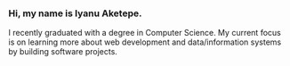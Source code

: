 ### Hi, my name is Iyanu Aketepe.

I recently graduated with a degree in Computer Science. My current focus is on learning more about web development and data/information systems by building software projects.

<!---
iyan5440/iyan5440 is a ✨ special ✨ repository because its `README.md` (this file) appears on your GitHub profile.
You can click the Preview link to take a look at your changes.
--->
